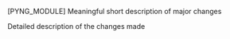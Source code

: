 
[PYNG_MODULE] Meaningful short description of major changes

Detailed description of the changes made

